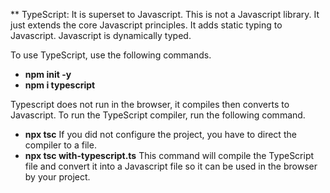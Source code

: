 ** TypeScript:
It is superset to Javascript. This is not a Javascript library. It just extends the core Javascript principles. It adds static typing to Javascript. Javascript is dynamically typed.

To use TypeScript, use the following commands.
- **npm init -y**
- **npm i typescript**

Typescript does not run in the browser, it compiles then converts to Javascript. To run the TypeScript compiler, run the following command.
- **npx tsc**
If you did not configure the project, you have to direct the compiler to a file.
- **npx tsc with-typescript.ts**
This command will compile the TypeScript file and convert it into a Javascript file so it can be used in the browser by your project.